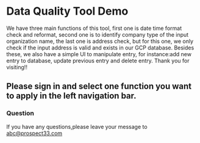 # Data Quality Tool Demo
We have three main functions of this tool, first one is date time format check and reformat, second one is to identify company type of the input organization name, the last one is 
address check, but for this one, we only check if the input address is valid and exists in our GCP database. Besides these, we also have a simple UI to manipulate entry, for instance:add new entry to database, update previous entry and delete entry. Thank you for visiting!!

## Please sign in and select one function you want to apply in the left navigation bar.

### Question
If you have any questions,please leave your message to abc@prospect33.com
